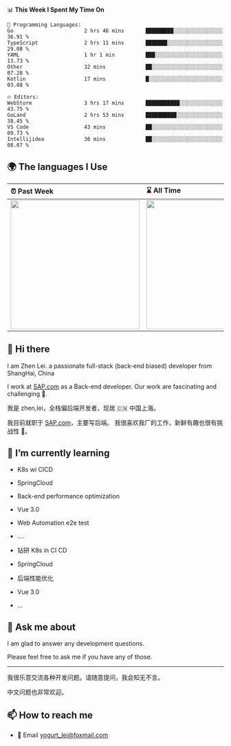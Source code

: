 <!--START_SECTION:waka-->
📊 **This Week I Spent My Time On** 

```text
💬 Programming Languages: 
Go                       2 hrs 46 mins       █████████░░░░░░░░░░░░░░░░   36.91 % 
TypeScript               2 hrs 11 mins       ███████░░░░░░░░░░░░░░░░░░   29.08 % 
YAML                     1 hr 1 min          ███░░░░░░░░░░░░░░░░░░░░░░   13.73 % 
Other                    32 mins             ██░░░░░░░░░░░░░░░░░░░░░░░   07.28 % 
Kotlin                   17 mins             █░░░░░░░░░░░░░░░░░░░░░░░░   03.88 % 

🔥 Editors: 
WebStorm                 3 hrs 17 mins       ███████████░░░░░░░░░░░░░░   43.75 % 
GoLand                   2 hrs 53 mins       ██████████░░░░░░░░░░░░░░░   38.45 % 
VS Code                  43 mins             ██░░░░░░░░░░░░░░░░░░░░░░░   09.73 % 
Intellijidea             36 mins             ██░░░░░░░░░░░░░░░░░░░░░░░   08.07 % 
```


<!--END_SECTION:waka-->


## 🌍 The languages I Use

| ⏰ Past Week                                                                                                                                                  | ⌛️ All Time                                                                                                                                                  |
| :------------------------------------------------------------------------------------------------------------------------------------------------------------ | :------------------------------------------------------------------------------------------------------------------------------------------------------------ |
| <a href="https://wakatime.com/@9a64fd4e-85ff-48a6-a0c1-e09ecd80bab9"> <img src="https://wakatime.com/share/@9a64fd4e-85ff-48a6-a0c1-e09ecd80bab9/5f97c4a7-f918-43db-bace-c48898f1cd61.svg" height="300px"></a> | <a href="https://wakatime.com/@9a64fd4e-85ff-48a6-a0c1-e09ecd80bab9"><img src="https://wakatime.com/share/@9a64fd4e-85ff-48a6-a0c1-e09ecd80bab9/455e730b-0452-4b83-9bc2-fb46e42553a7.svg" height="300px"></a> |

## 👋 Hi there

I am Zhen Lei. a passionate full-stack (back-end biased) developer from ShangHai, China

I work at [SAP.com](https://www.sap.com) as a Back-end developer.
Our work are fascinating and challenging 💪.

我是 zhen,lei，全栈偏后端开发者，现居 🇨🇳 中国上海。

我目前就职于 [SAP.com](https://www.sap.cn)，主要写后端。
我很喜欢我厂的工作，新鲜有趣也很有挑战性 💪。

## 🌱 I’m currently learning

- K8s wi CICD
- SpringCloud
- Back-end performance optimization
- Vue 3.0
- Web Automation e2e test
- ....

- 钻研 K8s in CI CD
- SpringCloud
- 后端性能优化
- Vue 3.0
- ...

## 💬 Ask me about

I am glad to answer any development questions.

Please feel free to ask me if you have any of those.

---

我很乐意交流各种开发问题。请随意提问，我会知无不言。

中文问题也非常欢迎。

## 📫 How to reach me

- 📧 Email [yogurt_lei@foxmail.com](mailto:yogurt_lei@foxmail.com)

